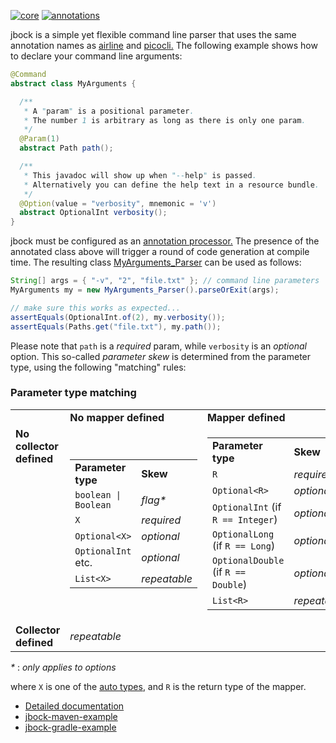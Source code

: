 [![core](https://maven-badges.herokuapp.com/maven-central/com.github.h908714124/jbock/badge.svg?style=plastic&subject=jbock)](https://maven-badges.herokuapp.com/maven-central/com.github.h908714124/jbock)
[![annotations](https://maven-badges.herokuapp.com/maven-central/com.github.h908714124/jbock-annotations/badge.svg?color=red&style=plastic&subject=jbock-annotations)](https://maven-badges.herokuapp.com/maven-central/com.github.h908714124/jbock-annotations)

jbock is a simple yet flexible command line parser that uses the same annotation names as
[airline](https://github.com/airlift/airline) and
[picocli.](https://github.com/remkop/picocli)
The following example shows how to declare your command line arguments:

````java
@Command
abstract class MyArguments {

  /**
   * A "param" is a positional parameter.
   * The number 1 is arbitrary as long as there is only one param.
   */
  @Param(1)
  abstract Path path();

  /**
   * This javadoc will show up when "--help" is passed.
   * Alternatively you can define the help text in a resource bundle.
   */
  @Option(value = "verbosity", mnemonic = 'v')
  abstract OptionalInt verbosity();
}
````

jbock must be configured as an
[annotation processor.](https://stackoverflow.com/questions/2146104/what-is-annotation-processing-in-java)
The presence of the annotated class above
will trigger a round of code generation at compile time.
The resulting class
[MyArguments_Parser](https://github.com/h908714124/jbock-docgen/blob/master/src/main/java/com/example/hello/MyArguments_Parser.java)
can be used as follows:

````java
String[] args = { "-v", "2", "file.txt" }; // command line parameters
MyArguments my = new MyArguments_Parser().parseOrExit(args);

// make sure this works as expected...
assertEquals(OptionalInt.of(2), my.verbosity());
assertEquals(Paths.get("file.txt"), my.path());
````

Please note that `path` is a *required* param,
while `verbosity` is an *optional* option.
This so-called *parameter skew* is determined from the parameter type,
using the following "matching" rules:

### Parameter type matching

<table style="border-collapse: collapse">
<tr>
<td></td>
<td><b>No mapper defined</b></td>
<td><b>Mapper defined</b></td>
</tr>
<tr>
<td valign="top"><b>No<br/>collector<br/>defined</b></td>
<td>
<table><!-- No mapper, no collector-->
<tr><td><b>Parameter type</b></td><td><b>Skew</b></td></tr>
<tr><td><code>boolean | Boolean</code>        </td><td><i>flag*</i></td></tr>
<tr><td><code>X</code>                        </td><td><i>required</i></td></tr>
<tr><td><code>Optional&lt;X&gt;</code>        </td><td><i>optional</i></td></tr>
<tr><td><code>OptionalInt</code> etc.         </td><td><i>optional</i></td></tr>
<tr><td><code>List&lt;X&gt;</code>            </td><td><i>repeatable</i></td></tr>
</table>
</td>
<td>
<table><!-- Mapper, no collector-->
<tr><td><b>Parameter type</b></td><td><b>Skew</b></td></tr>
<tr><td><code>R</code>                        </td><td><i>required</i></td></tr>
<tr><td><code>Optional&lt;R&gt;</code>        </td><td><i>optional</i></td></tr>
<tr><td><code>OptionalInt</code> (if <code>R == Integer</code>)         </td><td><i>optional</i></td></tr>
<tr><td><code>OptionalLong</code> (if <code>R == Long</code>)         </td><td><i>optional</i></td></tr>
<tr><td><code>OptionalDouble</code> (if <code>R == Double</code>)         </td><td><i>optional</i></td></tr>
<tr><td><code>List&lt;R&gt;</code>            </td><td><i>repeatable</i></td></tr>
</table>
</td>
</tr>
<tr>
<td><b>Collector<br/>defined</b></td>
<td colspan="2"><i>repeatable</i></td>
</tr>
</table>

<i>*</i> : <i>only applies to options</i>

where `X` is one of the
[auto types](https://github.com/h908714124/jbock-docgen/blob/master/src/main/java/com/example/hello/JbockAutoTypes.java),
and `R` is the return type of the mapper.

* [Detailed documentation](https://github.com/h908714124/jbock/blob/master/SPAGHETTI.md)
* [jbock-maven-example](https://github.com/h908714124/jbock-maven-example)
* [jbock-gradle-example](https://github.com/h908714124/jbock-gradle-example)
